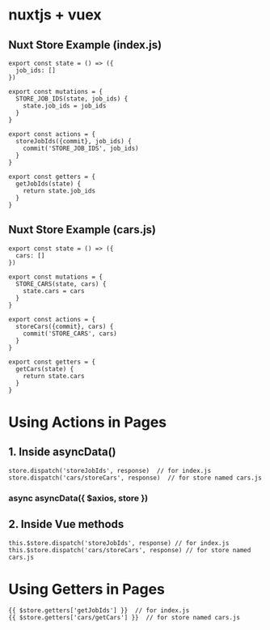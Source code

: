 # nuxtjs + vuex

## Nuxt Store Example (index.js)
```
export const state = () => ({
  job_ids: []
})

export const mutations = {
  STORE_JOB_IDS(state, job_ids) {
    state.job_ids = job_ids
  }
}

export const actions = {
  storeJobIds({commit}, job_ids) {
    commit('STORE_JOB_IDS', job_ids)
  }
}

export const getters = {
  getJobIds(state) {
    return state.job_ids
  }
}
```

## Nuxt Store Example (cars.js)
```
export const state = () => ({
  cars: []
})

export const mutations = {
  STORE_CARS(state, cars) {
    state.cars = cars
  }
}

export const actions = {
  storeCars({commit}, cars) {
    commit('STORE_CARS', cars)
  }
}

export const getters = {
  getCars(state) {
    return state.cars
  }
}
```

# Using Actions in Pages
## 1. Inside asyncData()
```
store.dispatch('storeJobIds', response)  // for index.js
store.dispatch('cars/storeCars', response)  // for store named cars.js
```
### async asyncData({ $axios, store })

## 2. Inside Vue methods
```
this.$store.dispatch('storeJobIds', response) // for index.js
this.$store.dispatch('cars/storeCars', response) // for store named cars.js
```
# Using Getters in Pages
```
{{ $store.getters['getJobIds'] }}  // for index.js
{{ $store.getters['cars/getCars'] }}  // for store named cars.js
```
